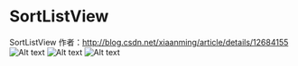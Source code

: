 # SortListView
SortListView
作者：http://blog.csdn.net/xiaanming/article/details/12684155
![Alt text](https://github.com/onecharleskim/SortListView/blob/master/SortListView-1.png)
![Alt text](https://github.com/onecharleskim/SortListView/blob/master/SortListView-2.png)
![Alt text](https://github.com/onecharleskim/SortListView/blob/master/SortListView-3.png)
